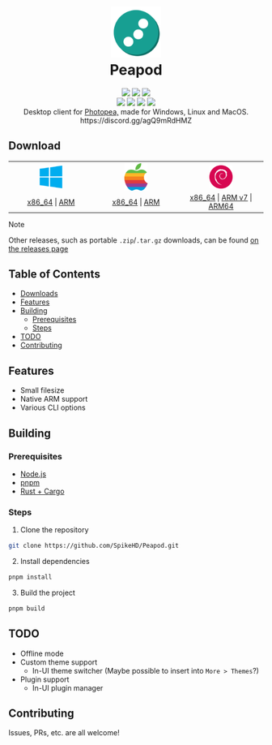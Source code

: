 <h1 align="center">
 <img height="100px" src="https://raw.githubusercontent.com/SpikeHD/peapod/main/src-tauri/icons/icon.png" />
 <br />
 Peapod
</h1>
<div align="center">
 <img src="https://img.shields.io/github/actions/workflow/status/SpikeHD/peapod/build.yml" />
 <img src="https://img.shields.io/github/package-json/v/SpikeHD/peapod" />
 <img src="https://img.shields.io/github/repo-size/SpikeHD/peapod" />
</div>
<div align="center">
 <img src="https://img.shields.io/github/commit-activity/m/SpikeHD/peapod" />
 <img src="https://img.shields.io/github/release-date/SpikeHD/peapod" />
 <img src="https://img.shields.io/github/stars/SpikeHD/peapod" />
 <img src="https://img.shields.io/github/downloads/SpikeHD/peapod/total" />
</div>

<div align="center">
 Desktop client for <a href="https://www.photopea.com/">Photopea,</a> made for Windows, Linux and MacOS.
 <br />
 https://discord.gg/agQ9mRdHMZ
</div>

## Download

<table align="center">
  <tr>
    <th>
      <img src="docs/image/windows.png" width="30%" align="center" />
    </th>
    <th>
      <img src="docs/image/apple.png" width="30%" align="center" />
    </th>
    <th>
      <img src="docs/image/debian.png" width="30%" align="center" />
    </th>
  </tr>

  <tr>
    <td width="30%">
      <div align="center">
        <a href="https://github.com/SpikeHD/peapod/releases/latest/download/peapod_x86_64-pc-windows-msvc_msi">x86_64</a>
        <span>|</span>
        <a href="https://github.com/SpikeHD/peapod/releases/latest/download/peapod_aarch64-pc-windows-msvc_nsis">ARM</a>
      </div>
    </td>
    <td width="30%">
      <div align="center">
        <a href="https://github.com/SpikeHD/peapod/releases/latest/download/peapod_x86_64-apple-darwin_dmg">x86_64</a>
        <span>|</span>
        <a href="https://github.com/SpikeHD/peapod/releases/latest/download/peapod_aarch64-apple-darwin_dmg">ARM</a>
      </div>
    </td>
    <td width="30%">
      <div align="center">
        <a href="https://github.com/SpikeHD/peapod/releases/latest/download/peapod_x86_64-unknown-linux-gnu_deb">x86_64</a>
        <span>|</span>
        <a href="https://github.com/SpikeHD/peapod/releases/latest/download/">ARM v7</a>
        <span>|</span>
        <a href="https://github.com/SpikeHD/peapod/releases/latest/download/">ARM64</a>
      </div>
    </td>
  </tr>
</table>

> [!NOTE]
> Other releases, such as portable `.zip`/`.tar.gz` downloads, can be found [on the releases page](https://github.com/SpikeHD/peapod/releases/latest)

## Table of Contents

* [Downloads](#download)
* [Features](#features)
* [Building](#building)
  * [Prerequisites](#prerequisites)
  * [Steps](#steps)
* [TODO](#todo)
* [Contributing](#contributing)

## Features

* Small filesize
* Native ARM support
* Various CLI options

## Building

### Prerequisites

* [Node.js](https://nodejs.org/en/)
* [pnpm](https://pnpm.io/)
* [Rust + Cargo](https://www.rust-lang.org/tools/install)

### Steps

1. Clone the repository
  ```sh
  git clone https://github.com/SpikeHD/Peapod.git
  ```
2. Install dependencies
  ```sh
  pnpm install
  ```
3. Build the project
  ```sh
  pnpm build
  ```

## TODO

* Offline mode
* Custom theme support
  * In-UI theme switcher (Maybe possible to insert into `More > Themes`?)
* Plugin support
  * In-UI plugin manager

## Contributing

Issues, PRs, etc. are all welcome!